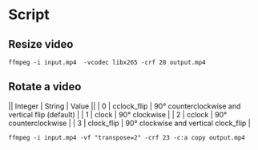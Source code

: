 # Script

## Resize video
```
ffmpeg -i input.mp4  -vcodec libx265 -crf 28 output.mp4
```

## Rotate a video
|| Integer	| String | Value ||
| 0	| cclock_flip	| 90° counterclockwise and vertical flip (default) |
| 1	| clock |	90° clockwise |
| 2	| cclock |	90° counterclockwise |
| 3 |	clock_flip |	90° clockwise and vertical clock_flip |

```
ffmpeg -i input.mp4 -vf "transpose=2" -crf 23 -c:a copy output.mp4
```
